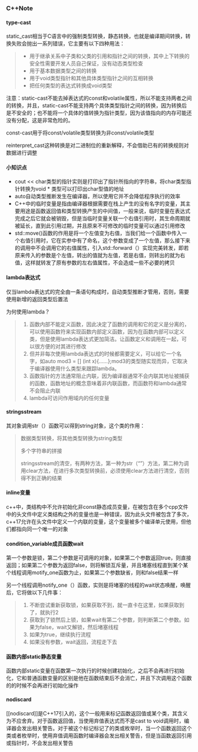 ### C++Note

#### type-cast

static_cast相当于C语言中的强制类型转换，静态转换，也就是编译期间转换，转换失败会抛出一系列错误，它主要有以下四种用法：

> + 用于继承关系中子类和父类的引用和指针之间的转换，其中上下转换的安全性需要开发人员自己保证，没有动态类型检查
> + 用于基本数据类型之间的转换
> + 用于void类型指针和其他具体类型指针之间的互相转换
> + 把任何类型的表达式转换成void类型

注意：static-cast不能去掉表达式的const和volatile属性，所以不能支持两者之间的转换，并且，static-cast不能支持两个具体类型指针之间的转换，因为转换后是不安全的；也不能将一个具体的值转换为指针类型，因为该值指向的内存可能还没有分配，这是非常危险的。



const-cast用于将const/volatile类型转换为非const/volatile类型

reinterpret_cast这种转换是对二进制位的重新解释，不会借助已有的转换规则对数据进行调整

#### 小知识点

+ cout << char类型的指针实则是打印出了指针所指向的字符串，将char类型指针转换为void * 类型可以打印出char型值的地址
+ auto自动类型推断发生在编译器，所以使用它并不会降低程序执行的效率
+ C++中的临时变量是指由编译器根据需要在栈上产生的没有名字的变量，其主要用途是函数返回值和类型转换产生的中间值，一般来说，临时变量在表达式完成之后它就会被销毁，但是当临时变量关联一个右值引用时，其生命周期就被延长，直到此引用过期，并且原来不可修改的临时变量可以通过引用修改
+ std::move()函数的作用是将一个左值变为右值，当我们给一个函数中传入一个右值引用时，它在实参中有了命名，这个参数变成了一个左值，那么接下来的调用中不会调用它的右值属性，引入std::forward（）实现完美转发，即若原来传入的参数是个左值，转出的值就为左值，若是右值，则转出的就为右值，这样就转发了原有参数的左右值属性，不会造成一些不必要的拷贝

#### lambda表达式

仅当lambda表达式的完全由一条语句构成时，自动类型推断才管用，否则，需要使用新增的返回类型后置法

为何使用lambda？

> 1. 函数内部不能定义函数，因此决定了函数的调用和它的定义是分离的，可以使用函数符来实现函数内部定义函数，因为在函数内部可以定义类，但是使用lambda表达式更加简洁。让函数定义和调用在一起，可以很方便的对其进行修改
> 2. 但并非每次使用lambda表达式的时候都需要定义，可以给它一个名字，如auto mod3 = [] (int x){......};mod3的类型随实现而异，它取决于编译器使用什么类型来跟踪lambda。
> 3. 函数指针的方法通常阻止内联，因为编译器通常不会内联其地址被捕获的函数，函数地址的概念意味着非内联函数，而函数符和lambda通常不会阻止内联
> 4. lambda可访问作用域内的任何变量

#### stringsstream

其对象调用str（）函数可以得到string对象，这个类的作用：

> 数据类型转换，将其他类型转换为string类型
>
> 多个字符串的拼接
>
> stringsstream的清空，有两种方法，第一种为str（“”）方法，第二种为调用clear方法，在进行多次类型转换前，必须使用clear方法进行清空，否则得不到正确的结果

#### inline变量

c++中，类结构中不允许初始化非const静态成员变量，在被包含在多个cpp文件中的头文件中定义类结构之外的变量也是一种错误，因为此头文件被包含了多次，c++17允许在头文件中定义一个内联的变量，这个变量被多个编译单元使用，但他们都指向同一个唯一的对象

#### condition_variable成员函数wait

第一个参数是锁，第二个参数是可调用的对象，如果第二个参数返回true，则直接返回；如果第二个参数为返回false，则将解锁互斥量，并且堵塞线程直到某个某个线程调用motify_one函数为止，如果第二个参数缺省，则和false结果一样

另一个线程调用notify_one（）函数，实则是将堵塞的线程的wait状态唤醒，唤醒后，它将做以下几件事：

> 1. 不断尝试重新获取锁，如果获取不到，就一直卡在这里，如果获取到了，就执行2
> 2. 获取到了锁然后上锁，如果wait有第二个参数，则判断第二个参数。如果为false，wait又解锁，然后堵塞线程
> 3. 如果为true，继续执行流程
> 4. 如果没有参数，wait返回，流程走下去

#### 函数内部static静态变量

函数内部static变量在函数第一次执行的时候创建初始化，之后不会再进行初始化，它和普通函数变量的区别是他在函数结束后不会消亡，并且下次调用这个函数的的时候不会再进行初始化操作

#### nodiscard

[[nodiscard]]是C++17引入的，这个一般用来标记函数返回值或某个类，其含义为不应舍弃。对于函数返回值，当使用弃值表达式而不是cast to void调用时，编译器会发出相关警告。对于被这个标记标记了的类或枚举时，当一个函数返回这个类或者枚举时，使用弃值调用函数时编译器会发出相关警告，但是当函数返回引用或指针时，不会发出相关警告